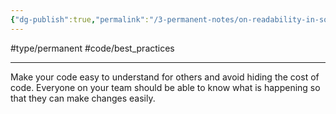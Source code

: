 ```yaml
---
{"dg-publish":true,"permalink":"/3-permanent-notes/on-readability-in-software-engineering/","created":"2023-07-28T07:52:08.853-05:00","updated":"2023-08-03T08:07:58.825-05:00"}
---
```


#type/permanent #code/best_practices 

---
Make your code easy to understand for others and avoid hiding the cost of code. Everyone on your team should be able to know what is happening so that they can make changes easily. 